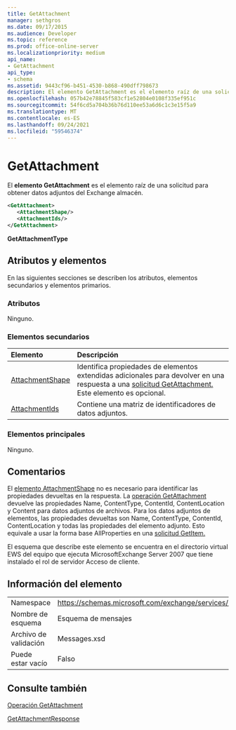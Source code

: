 ```yaml
---
title: GetAttachment
manager: sethgros
ms.date: 09/17/2015
ms.audience: Developer
ms.topic: reference
ms.prod: office-online-server
ms.localizationpriority: medium
api_name:
- GetAttachment
api_type:
- schema
ms.assetid: 9443cf96-b451-4530-b868-490dff798673
description: El elemento GetAttachment es el elemento raíz de una solicitud para obtener datos adjuntos del Exchange almacén.
ms.openlocfilehash: 057b42e78845f583cf1e52804e0108f335ef951c
ms.sourcegitcommit: 54f6cd5a704b36b76d110ee53a6d6c1c3e15f5a9
ms.translationtype: MT
ms.contentlocale: es-ES
ms.lasthandoff: 09/24/2021
ms.locfileid: "59546374"
---
```

# <a name="getattachment"></a>GetAttachment

El **elemento GetAttachment** es el elemento raíz de una solicitud para obtener datos adjuntos del Exchange almacén. 
  
```xml
<GetAttachment>
   <AttachmentShape/>
   <AttachmentIds/>
</GetAttachment>
```

 **GetAttachmentType**
## <a name="attributes-and-elements"></a>Atributos y elementos

En las siguientes secciones se describen los atributos, elementos secundarios y elementos primarios.
  
### <a name="attributes"></a>Atributos

Ninguno.
  
### <a name="child-elements"></a>Elementos secundarios

|**Elemento**|**Descripción**|
|:-----|:-----|
|[AttachmentShape](attachmentshape.md) <br/> |Identifica propiedades de elementos extendidas adicionales para devolver en una respuesta a una [solicitud GetAttachment.](getattachment.md) Este elemento es opcional.  <br/> |
|[AttachmentIds](attachmentids.md) <br/> |Contiene una matriz de identificadores de datos adjuntos.  <br/> |
   
### <a name="parent-elements"></a>Elementos principales

Ninguno.
  
## <a name="remarks"></a>Comentarios

El [elemento AttachmentShape](attachmentshape.md) no es necesario para identificar las propiedades devueltas en la respuesta. La [operación GetAttachment](getattachment-operation.md) devuelve las propiedades Name, ContentType, ContentId, ContentLocation y Content para datos adjuntos de archivos. Para los datos adjuntos de elementos, las propiedades devueltas son Name, ContentType, ContentId, ContentLocation y todas las propiedades del elemento adjunto. Esto equivale a usar la forma base AllProperties en una [solicitud GetItem.](getitem.md) 
  
El esquema que describe este elemento se encuentra en el directorio virtual EWS del equipo que ejecuta MicrosoftExchange Server 2007 que tiene instalado el rol de servidor Acceso de cliente.
  
## <a name="element-information"></a>Información del elemento

|||
|:-----|:-----|
|Namespace  <br/> |https://schemas.microsoft.com/exchange/services/2006/messages  <br/> |
|Nombre de esquema  <br/> |Esquema de mensajes  <br/> |
|Archivo de validación  <br/> |Messages.xsd  <br/> |
|Puede estar vacío  <br/> |Falso  <br/> |
   
## <a name="see-also"></a>Consulte también



[Operación GetAttachment](getattachment-operation.md)
  
[GetAttachmentResponse](getattachmentresponse.md)

